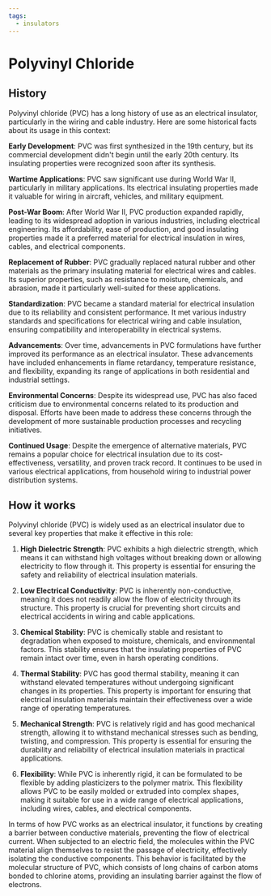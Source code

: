```yaml
---
tags:
  - insulators
---
```


# Polyvinyl Chloride

## History

Polyvinyl chloride (PVC) has a long history of use as an electrical insulator, particularly in the wiring and cable industry. Here are some historical facts about its usage in this context:

**Early Development**: PVC was first synthesized in the 19th century, but its commercial development didn't begin until the early 20th century. Its insulating properties were recognized soon after its synthesis.

**Wartime Applications**: PVC saw significant use during World War II, particularly in military applications. Its electrical insulating properties made it valuable for wiring in aircraft, vehicles, and military equipment.

**Post-War Boom**: After World War II, PVC production expanded rapidly, leading to its widespread adoption in various industries, including electrical engineering. Its affordability, ease of production, and good insulating properties made it a preferred material for electrical insulation in wires, cables, and electrical components.

**Replacement of Rubber**: PVC gradually replaced natural rubber and other materials as the primary insulating material for electrical wires and cables. Its superior properties, such as resistance to moisture, chemicals, and abrasion, made it particularly well-suited for these applications.

**Standardization**: PVC became a standard material for electrical insulation due to its reliability and consistent performance. It met various industry standards and specifications for electrical wiring and cable insulation, ensuring compatibility and interoperability in electrical systems.

**Advancements**: Over time, advancements in PVC formulations have further improved its performance as an electrical insulator. These advancements have included enhancements in flame retardancy, temperature resistance, and flexibility, expanding its range of applications in both residential and industrial settings.

**Environmental Concerns**: Despite its widespread use, PVC has also faced criticism due to environmental concerns related to its production and disposal. Efforts have been made to address these concerns through the development of more sustainable production processes and recycling initiatives.

**Continued Usage**: Despite the emergence of alternative materials, PVC remains a popular choice for electrical insulation due to its cost-effectiveness, versatility, and proven track record. It continues to be used in various electrical applications, from household wiring to industrial power distribution systems.

## How it works

Polyvinyl chloride (PVC) is widely used as an electrical insulator due to several key properties that make it effective in this role:

1. **High Dielectric Strength**: PVC exhibits a high dielectric strength, which means it can withstand high voltages without breaking down or allowing electricity to flow through it. This property is essential for ensuring the safety and reliability of electrical insulation materials.

2. **Low Electrical Conductivity**: PVC is inherently non-conductive, meaning it does not readily allow the flow of electricity through its structure. This property is crucial for preventing short circuits and electrical accidents in wiring and cable applications.

3. **Chemical Stability**: PVC is chemically stable and resistant to degradation when exposed to moisture, chemicals, and environmental factors. This stability ensures that the insulating properties of PVC remain intact over time, even in harsh operating conditions.

4. **Thermal Stability**: PVC has good thermal stability, meaning it can withstand elevated temperatures without undergoing significant changes in its properties. This property is important for ensuring that electrical insulation materials maintain their effectiveness over a wide range of operating temperatures.

5. **Mechanical Strength**: PVC is relatively rigid and has good mechanical strength, allowing it to withstand mechanical stresses such as bending, twisting, and compression. This property is essential for ensuring the durability and reliability of electrical insulation materials in practical applications.

6. **Flexibility**: While PVC is inherently rigid, it can be formulated to be flexible by adding plasticizers to the polymer matrix. This flexibility allows PVC to be easily molded or extruded into complex shapes, making it suitable for use in a wide range of electrical applications, including wires, cables, and electrical components.

In terms of how PVC works as an electrical insulator, it functions by creating a barrier between conductive materials, preventing the flow of electrical current. When subjected to an electric field, the molecules within the PVC material align themselves to resist the passage of electricity, effectively isolating the conductive components. This behavior is facilitated by the molecular structure of PVC, which consists of long chains of carbon atoms bonded to chlorine atoms, providing an insulating barrier against the flow of electrons.
